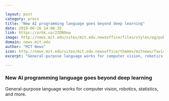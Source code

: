 ```yaml
---

layout: post
category: press
title: "New AI programming language goes beyond deep learning"
date: 2019-06-26 14:08:35
link: https://vrhk.co/2ZON9nw
image: http://news.mit.edu/sites/mit.edu.newsoffice/files/styles/og/public/images/2019/MIT-General-Probablistic.jpg
domain: news.mit.edu
author: "MIT News"
icon: http://news.mit.edu/sites/mit.edu.newsoffice/themes/mitnews/favicon.ico
excerpt: "General-purpose language works for computer vision, robotics, statistics, and more."

---
```


### New AI programming language goes beyond deep learning

General-purpose language works for computer vision, robotics, statistics, and more.
